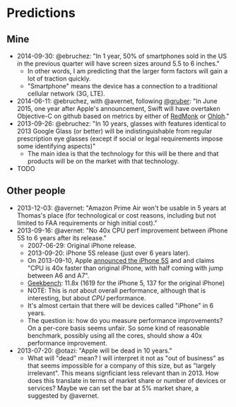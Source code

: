 # Predictions

## Mine

- 2014-09-30: @ebruchez: "In 1 year, 50% of smartphones sold in the US in the previous quarter will have screen sizes around 5.5 to 6 inches."
    - In other words, I am predicting that the larger form factors will gain a lot of traction quickly.
    - "Smartphone" means the device has a connection to a traditional cellular network (3G, LTE).
- 2014-06-11: @ebruchez, with @avernet, following [@gruber](http://daringfireball.net/linked/2014/06/11/hillegass-objc): "In June 2015, one year after Apple's announcement, Swift will have overtaken Objective-C on github based on metrics by either of [RedMonk](http://redmonk.com/sogrady/category/programming-languages/) or [Ohloh](https://www.ohloh.net/languages/compare)."
- 2013-09-26: @ebruchez: "In 10 years, glasses with features identical to 2013 Google Glass (or better) will be indistinguishable from regular prescription eye glasses (except if social or legal requirements impose some identifying aspects)"
	- The main idea is that the technology for this will be there and that products will be on the market with that technology.
- TODO

## Other people

- 2013-12-03: @avernet: "Amazon Prime Air won't be usable in 5 years at Thomas's place (for technological or cost reasons, including but not limited to FAA requirements or high initial cost)."
- 2013-09-16: @avernet: "No 40x CPU perf improvement between iPhone 5S to 6 years after its release."
	- 2007-06-29: Original iPhone release.
	- 2013-09-20: iPhone 5S release (just over 6 years later).
	- On 2013-09-10, Apple [announced the iPhone 5S](http://www.macrumors.com/2013/09/10/live-coverage-of-apples-2013-iphone-media-event/) and and claims "CPU is 40x faster than original iPhone, with half coming with jump between A6 and A7". 
	- [Geekbench](http://browser.primatelabs.com/ios-benchmarks): 11.8x (1619 for the iPhone 5, 137 for the original iPhone)
	- NOTE: This is *not* about overall performance, although that is interesting, but about *CPU* performance.
	- It's almost certain that there will be devices called "iPhone" in 6 years. 
	- The question is: how do you measure performance improvements? On a per-core basis seems unfair. So some kind of reasonable benchmark, possibly using all the cores, should show a 40x performance improvement.
- 2013-07-20: @otazi: "Apple will be dead in 10 years."
	- What will "dead" mean? I will interpret it not as "out of business" as that seems impossible for a company of this size, but as "largely irrelevant". This means signficiant less relevant than in 2013. How does this translate in terms of market share or number of devices or services? Maybe we can set the bar at 5% market share, a suggested by @avernet.

